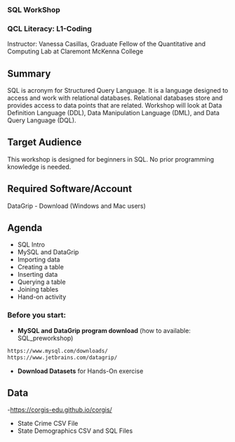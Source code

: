 ### **SQL WorkShop**

### **QCL Literacy: L1-Coding**
Instructor: Vanessa Casillas, Graduate Fellow of the Quantitative and Computing Lab at Claremont McKenna College

## **Summary**
SQL is acronym for Structured Query Language. It is a language designed to access and work with relational databases. Relational databases store and provides access to data points that are related. Workshop will look at Data Definition Language (DDL), Data Manipulation Language (DML), and Data Query Language (DQL).

## **Target Audience**
This workshop is designed for beginners in SQL. No prior programming knowledge is needed.

## **Required Software/Account**
DataGrip - Download (Windows and Mac users)

## **Agenda**
 - SQL Intro 
 - MySQL and DataGrip
 - Importing data
 - Creating a table 
 - Inserting data 
 - Querying a table 
 - Joining tables
 - Hand-on activity

### Before you start:
  - **MySQL and DataGrip program download** (how to available: SQL_preworkshop)
  ```bash
  https://www.mysql.com/downloads/ 
  https://www.jetbrains.com/datagrip/
  ```
  - **Download Datasets** for Hands-On exercise
 
## **Data**
  -https://corgis-edu.github.io/corgis/
   - State Crime CSV File
   - State Demographics CSV and SQL Files
    


  
